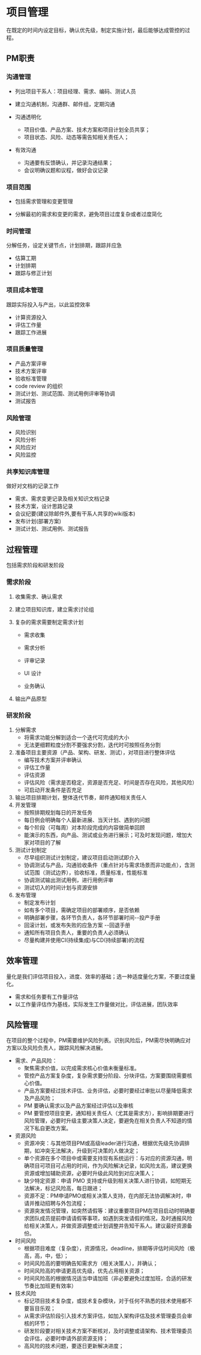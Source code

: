 # 项目管理

在既定的时间内设定目标，确认优先级，制定实施计划，最后能够达成管控的过程。

## PM职责

### 沟通管理

+ 列出项目干系人：项目经理、需求、编码、测试人员

+ 建立沟通机制，沟通群、邮件组，定期沟通

+ 沟通透明化
  
  + 项目价值、产品方案、技术方案和项目计划全员共享；
  - 项目状态、风险、动态等需告知相关责任人；

+ 有效沟通
  
  + 沟通要有反馈确认，并记录沟通结果；
  + 会议明确议题和议程，做好会议记录

### 项目范围

+ 包括需求管理和变更管理

+ 分解最初的需求和变更的需求，避免项目过度复杂或者过度简化

### 时间管理

分解任务，设定关键节点，计划排期，跟踪并应急

+ 估算工期
+ 计划排期
+ 跟踪与修正计划

### 项目成本管理

跟踪实际投入与产出，以此监控效率

+ 计算资源投入
+ 评估工作量
+ 跟踪工作进展

### 项目质量管理

+ 产品方案评审
+ 技术方案评审
+ 验收标准管理
+ code review 的组织
+ 测试计划、测试范围、测试用例评审等协调
+ 测试报告

### 风险管理

- 风险识别
- 风险分析
- 风险应对
- 风险监控

### 共享知识库管理

做好对文档的记录工作

- 需求、需求变更记录及相关知识文档记录
- 技术方案，设计思路记录
- 会议纪要(建议除邮件外,要有干系人共享的wiki版本)
- 发布计划(部署方案)
- 测试计划、测试用例、测试报告

## 过程管理

包括需求阶段和研发阶段

### 需求阶段

1. 收集需求、确认需求

2. 建立项目知识库，建立需求讨论组

3. 复杂的需求需要制定需求计划
   
   + 需求收集
   
   + 需求分析
   
   + 评审记录
   
   + UI 设计
   
   + 业务确认

4. 输出产品原型

### 研发阶段

1. 分解需求
   + 将需求功能分解到适合一个迭代可完成的大小
   + 无法更细颗粒度分割不要强求分割，迭代时可按照任务分割
2. 准备项目主要资源（产品、架构、研发、测试），对项目进行整体评估
   + 编写技术方案并评审确认
   + 评估工作量
   + 评估资源
   + 评估风险（需求是否稳定，资源是否充足、时间是否存在风险，其他风险）
   + 可启动开发条件是否充足
3. 输出项目排期计划，整体迭代节奏，邮件通知相关责任人
4. 开发管理
   + 按照排期规划每日的开发任务
   + 每日例会明确每个人最新进展、当天计划、遇到的问题
   + 每个阶段（可每周）对本阶段完成的内容做简单回顾
   + 能演示的东西，向产品、测试或业务进行展示；可及时发现问题，增加大家对项目的了解
5. 测试计划制定
   + 尽早组织测试计划制定，建议项目启动测试即介入
   + 协调测试与产品，沟通验收条件（重点针对与需求场景而非功能点），含测试范围（测试边界），验收标准，质量标准，性能标准
   + 协调测试输出测试用例，进行用例评审
   + 测试切入的时间计划与资源安排
6. 发布管理
   + 制定发布计划
   + 如有多个项目，需确定项目的部署顺序，是否依赖
   + 明确部署步骤，各环节负责人，各环节部署时间--投产手册
   + 回滚计划，或发布失败的应急方案 --回退手册
   + 通知所有项目负责人，重要的负责人必须确认
   + 尽量构建并使用CI(持续集成)与CD(持续部署)的流程

## 效率管理

量化是我们评估项目投入，进度、效率的基础；选一种适度量化方案，不要过度量化。

+ 需求和任务要有工作量评估
+ 以工作量评估作为基线，实际发生工作量做对比，评估进展，团队效率

## 风险管理

在项目的整个过程中，PM需要维护风险列表。识别风险后，PM需尽快明确应对方案以及风险负责人，跟踪风险解决进展。

+ 需求、产品风险：
  + 聚焦需求价值，以完成需求核心价值未衡量标准。
  + 管控产品方案复杂度，复杂需求要分阶段、分块评估，方案要围绕需要核心价值。
  + 产品方案要经过技术评估、业务评估，必要时要经过审批以尽量降低需求及产品风险；
  + PM 要确认需求以及产品方案经过评估以及审核
  + PM 要管控项目变更，通知相关责任人（尤其是需求方），影响排期要进行风险管理，必要时升级主要决策人决定，要避免在相关负责人不知道的情况下私自更改方案。
+ 资源风险
  + 资源冲突：与其他项目PM或高级leader进行沟通，根据优先级先协调排期，如冲突无法解决，升级到可决策的人做决定；
  + 单个资源在多个项目中或需要支持现有系统运行：与对应的资源沟通，明确项目可项目可占用的时间，作为风险解决记录，如风险太高，建议更换资源或增加辅助资源，必要时升级此风险到对应决策人；
  + 缺少特定资源：申请 PMO 支持或升级到相关决策人进行协调，如短期无法解决，标记风险高，每日跟进；
  + 资源不足：PM申请PMO或相关决策人支持，在内部无法协调解决时，申请并推动招聘与外包流程；
  + 资源突发情况管理，如突然请假等：建议重要项目PM在项目启动时明确要求团队成员提前申请请假等事项，如遇到突发请假的情况，及时通报风险给相关决策人，并做资源调整或计划调整并告知干系人。建议最好资源备份。
+ 时间风险
  + 根据项目难度（复杂度），资源情况，deadline，排期等评估时间风险（极高，高，中，低）；
  + 时间风险高的要明确告知需求方（相关决策人），并确认；
  + 时间风险高的申请更高优先级，优先占用相关资源；
  + 时间风险高的根据情况适当申请加班（非必要避免过度加班，合适的研发节奏比加班更有效率）
+ 技术风险
  + 标记项目技术复杂度，或技术复杂模块，对于任何不熟悉的技术使用都不要盲目乐观；
  + 从需求评估阶段引入技术方案评估，如加入架构评估及技术管理委员会审核的环节；
  + 研发阶段要对相关技术方案不断核对，及时调整或请架构、技术管理委员会评估，必要时申请外部资源支持；
  + 高风险的技术问题，要逐日更新解决进度；